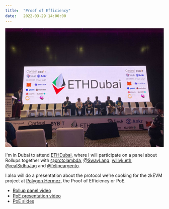 ```yaml
---
title:  "Proof of Efficiency"
date:   2022-03-29 14:00:00
---
```


![img](/images/panel-ethdubai.jpeg)

I'm in Dubai to attend [ETHDubai](https://www.ethdubaiconf.org/), where I will participate on a panel about Rollups together with [@protolambda](https://twitter.com/protolambda), [@SwayLang](https://twitter.com/SwayLang), [willyk.eth](https://twitter.com/ko_willy), [@realSidhuJag](https://twitter.com/realSidhuJag) and [@felipeargento](https://twitter.com/felipeargento).

I also will do a presentation about the protocol we're cooking for the zkEVM project at [Polygon Hermez](https://hermez.io/), the Proof of Efficiency or PoE.

- [Rollup panel video](https://www.youtube.com/watch?v=Anhn_lD_d8A)
- [PoE presentation video](https://youtu.be/UiNRevV5g5g?t=21124)
- [PoE slides](/slides/PoE/index.html)

